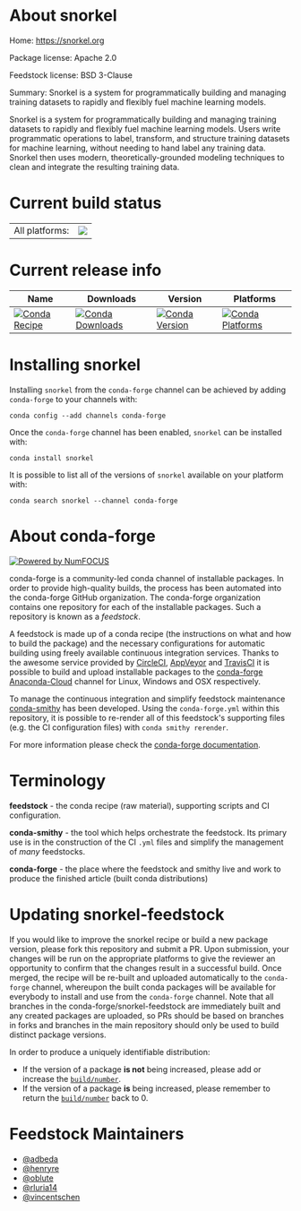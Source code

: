 About snorkel
=============

Home: https://snorkel.org

Package license: Apache 2.0

Feedstock license: BSD 3-Clause

Summary: Snorkel is a system for programmatically building and managing training datasets to rapidly and flexibly fuel machine learning models.

Snorkel is a system for programmatically building and managing training
datasets to rapidly and flexibly fuel machine learning models.
Users write programmatic operations to label, transform, and structure training
datasets for machine learning, without needing to hand label any training data.
Snorkel then uses modern, theoretically-grounded modeling techniques to clean and
integrate the resulting training data.


Current build status
====================


<table><tr><td>All platforms:</td>
    <td>
      <a href="https://dev.azure.com/conda-forge/feedstock-builds/_build/latest?definitionId=7098&branchName=master">
        <img src="https://dev.azure.com/conda-forge/feedstock-builds/_apis/build/status/snorkel-feedstock?branchName=master">
      </a>
    </td>
  </tr>
</table>

Current release info
====================

| Name | Downloads | Version | Platforms |
| --- | --- | --- | --- |
| [![Conda Recipe](https://img.shields.io/badge/recipe-snorkel-green.svg)](https://anaconda.org/conda-forge/snorkel) | [![Conda Downloads](https://img.shields.io/conda/dn/conda-forge/snorkel.svg)](https://anaconda.org/conda-forge/snorkel) | [![Conda Version](https://img.shields.io/conda/vn/conda-forge/snorkel.svg)](https://anaconda.org/conda-forge/snorkel) | [![Conda Platforms](https://img.shields.io/conda/pn/conda-forge/snorkel.svg)](https://anaconda.org/conda-forge/snorkel) |

Installing snorkel
==================

Installing `snorkel` from the `conda-forge` channel can be achieved by adding `conda-forge` to your channels with:

```
conda config --add channels conda-forge
```

Once the `conda-forge` channel has been enabled, `snorkel` can be installed with:

```
conda install snorkel
```

It is possible to list all of the versions of `snorkel` available on your platform with:

```
conda search snorkel --channel conda-forge
```


About conda-forge
=================

[![Powered by NumFOCUS](https://img.shields.io/badge/powered%20by-NumFOCUS-orange.svg?style=flat&colorA=E1523D&colorB=007D8A)](http://numfocus.org)

conda-forge is a community-led conda channel of installable packages.
In order to provide high-quality builds, the process has been automated into the
conda-forge GitHub organization. The conda-forge organization contains one repository
for each of the installable packages. Such a repository is known as a *feedstock*.

A feedstock is made up of a conda recipe (the instructions on what and how to build
the package) and the necessary configurations for automatic building using freely
available continuous integration services. Thanks to the awesome service provided by
[CircleCI](https://circleci.com/), [AppVeyor](https://www.appveyor.com/)
and [TravisCI](https://travis-ci.com/) it is possible to build and upload installable
packages to the [conda-forge](https://anaconda.org/conda-forge)
[Anaconda-Cloud](https://anaconda.org/) channel for Linux, Windows and OSX respectively.

To manage the continuous integration and simplify feedstock maintenance
[conda-smithy](https://github.com/conda-forge/conda-smithy) has been developed.
Using the ``conda-forge.yml`` within this repository, it is possible to re-render all of
this feedstock's supporting files (e.g. the CI configuration files) with ``conda smithy rerender``.

For more information please check the [conda-forge documentation](https://conda-forge.org/docs/).

Terminology
===========

**feedstock** - the conda recipe (raw material), supporting scripts and CI configuration.

**conda-smithy** - the tool which helps orchestrate the feedstock.
                   Its primary use is in the construction of the CI ``.yml`` files
                   and simplify the management of *many* feedstocks.

**conda-forge** - the place where the feedstock and smithy live and work to
                  produce the finished article (built conda distributions)


Updating snorkel-feedstock
==========================

If you would like to improve the snorkel recipe or build a new
package version, please fork this repository and submit a PR. Upon submission,
your changes will be run on the appropriate platforms to give the reviewer an
opportunity to confirm that the changes result in a successful build. Once
merged, the recipe will be re-built and uploaded automatically to the
`conda-forge` channel, whereupon the built conda packages will be available for
everybody to install and use from the `conda-forge` channel.
Note that all branches in the conda-forge/snorkel-feedstock are
immediately built and any created packages are uploaded, so PRs should be based
on branches in forks and branches in the main repository should only be used to
build distinct package versions.

In order to produce a uniquely identifiable distribution:
 * If the version of a package **is not** being increased, please add or increase
   the [``build/number``](https://conda.io/docs/user-guide/tasks/build-packages/define-metadata.html#build-number-and-string).
 * If the version of a package **is** being increased, please remember to return
   the [``build/number``](https://conda.io/docs/user-guide/tasks/build-packages/define-metadata.html#build-number-and-string)
   back to 0.

Feedstock Maintainers
=====================

* [@adbeda](https://github.com/adbeda/)
* [@henryre](https://github.com/henryre/)
* [@oblute](https://github.com/oblute/)
* [@rluria14](https://github.com/rluria14/)
* [@vincentschen](https://github.com/vincentschen/)

